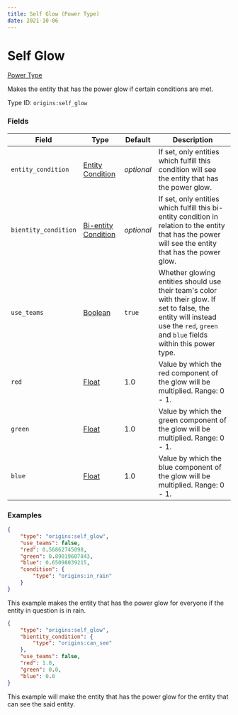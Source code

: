 ```yaml
---
title: Self Glow (Power Type)
date: 2021-10-06
---
```

# Self Glow

[Power Type](../power_types.md)

Makes the entity that has the power glow if certain conditions are met.

Type ID: `origins:self_glow`

### Fields

Field | Type | Default | Description
------|------|---------|-------------
`entity_condition` | [Entity Condition](../entity_conditions.md) | _optional_ | If set, only entities which fulfill this condition will see the entity that has the power glow.
`bientity_condition` | [Bi-entity Condition](../bientity_conditions.md) | _optional_ | If set, only entities which fulfill this bi-entity condition in relation to the entity that has the power will see the entity that has the power glow.
`use_teams` | [Boolean](../data_types/boolean.md) | `true` | Whether glowing entities should use their team's color with their glow. If set to false, the entity will instead use the `red`, `green` and `blue` fields within this power type.
`red` | [Float](../data_types/float.md) | 1.0 | Value by which the red component of the glow will be multiplied. Range: 0 - 1.
`green` | [Float](../data_types/float.md) | 1.0 | Value by which the green component of the glow will be multiplied. Range: 0 - 1.
`blue` | [Float](../data_types/float.md) | 1.0 | Value by which the blue component of the glow will be multiplied. Range: 0 - 1.

### Examples
```json
{
    "type": "origins:self_glow",
    "use_teams": false,
    "red": 0.56862745098,
    "green": 0.89019607843,
    "blue": 0.65098039215,
    "condition": {
        "type": "origins:in_rain"
    }
}
```
This example makes the entity that has the power glow for everyone if the entity in question is in rain.
<br>

```json
{
    "type": "origins:self_glow",
    "bientity_condition": {
        "type": "origins:can_see"
    },
    "use_teams": false,
    "red": 1.0,
    "green": 0.0,
    "blue": 0.0
}
```
This example will make the entity that has the power glow for the entity that can see the said entity.